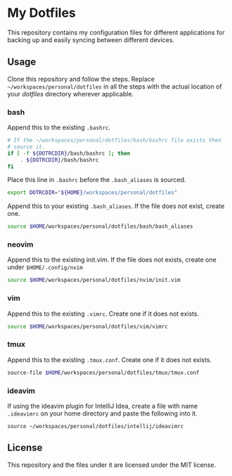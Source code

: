 # My Dotfiles
This repository contains my configuration files for different applications for
backing up and easily syncing between different devices.

## Usage
Clone this repository and follow the steps.
Replace `~/workspaces/personal/dotfiles` in all the steps with the actual
location of your *dotfiles* directory wherever applicable.

### bash
Append this to the existing `.bashrc`.

```bash
# If the ~/workspaces/personal/dotfiles/bash/bashrc file exists then
# source it.
if [ -f ${DOTRCDIR}/bash/bashrc ]; then
    . ${DOTRCDIR}/bash/bashrc
fi
```

Place this line in `.bashrc` before the `.bash_aliases` is sourced.
```bash
export DOTRCDIR="${HOME}/workspaces/personal/dotfiles"
```

Append this to your existing `.bash_aliases`. If the file does not exist,
create one.

```bash
source $HOME/workspaces/personal/dotfiles/bash/bash_aliases
```

### neovim
Append this to the existing init.vim. If the file does not exists, create one
under `$HOME/.config/nvim`

```bash
source $HOME/workspaces/personal/dotfiles/nvim/init.vim
```

### vim
Append this to the existing `.vimrc`. Create one if it does not exists.

```bash
source $HOME/workspaces/personal/dotfiles/vim/vimrc
```

### tmux
Append this to the existing `.tmux.conf`. Create one if it does not exists.

```bash
source-file $HOME/workspaces/personal/dotfiles/tmux/tmux.conf
```

### ideavim
If using the ideavim plugin for IntelliJ Idea, create a file with name
`.ideavimrc` on your home directory and paste the following into it.

```vim
source ~/workspaces/personal/dotfiles/intellij/ideavimrc
```

## License
This repository and the files under it are licensed under the MIT license.
